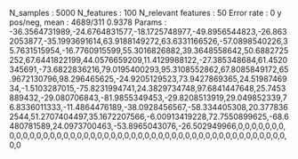 N_samples                     : 5000
N_features                    : 100
N_relevant features           : 50
Error rate                    : 0
y pos/neg, mean               : 4689/311 0.9378
Params                        : -36.3564731989,-24.6764831577,-18.1725748977,-49.8956544823,-26.8632053877,-35.1993691614,63.9188149272,63.6331166526,-57.0898540226,35.7631515954,-16.7760915599,55.3016826882,39.3648558642,50.6882725252,67.6441822199,44.0576659209,11.4129988122,-27.385348684,61.4520345691,-73.6822836216,79.0195400293,95.3108552862,67.8085849172,65.9672130796,98.296465625,-24.9205129523,73.9427869365,24.5198746934,-1.5103287015,-75.8231994741,24.3829734748,97.6841447648,25.7453889432,-29.080706843,-81.9855349453,-29.8208513919,29.049852339,76.8336011333,-11.4864476189,-38.0928456567,-58.334405308,20.3778362544,51.2707404497,35.1672207566,-6.00913419228,72.7550899625,-68.6480781589,24.0973700463,-53.8965043076,-26.502949966,0,0,0,0,0,0,0,0,0,0,0,0,0,0,0,0,0,0,0,0,0,0,0,0,0,0,0,0,0,0,0,0,0,0,0,0,0,0,0,0,0,0,0,0,0,0,0,0,0,0
